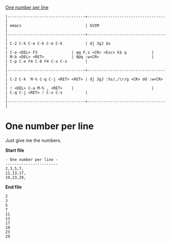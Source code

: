 [One number per line](https://vimgolf.com/challenges/56fb2e75ccffcc0009026473)

```
|----------------------------------+----------------------------------|
| emacs                            | GVIM                             |
|----------------------------------+----------------------------------|
| C-2 C-k C-e C-k C-e C-k          | dj 3gJ $x                        |
| C-e <DEL> F3               | qq F,s <CR> <Esc> k$ q           |
| M-b <DEL> <RET>            | 8@q :w<CR>                       |
| C-p C-e F4 C-8 F4 C-x C-s        |                                  |
|----------------------------------+----------------------------------|
| C-2 C-k  M-% C-q C-j <RET> <RET> | dj 3gJ :%s/,/\r/g <CR> dd :w<CR> |
| ! <DEL> C-a M-% , <RET>    |                                  |
| C-q C-j <RET> ! C-x C-s          |                                  |
|----------------------------------+----------------------------------|
```




# One number per line

Just give me the numbers.

**Start file**
```
- One number per line -
-----------------------
2,3,5,7,
11,13,17,
19,23,29,
```
**End file**

```
2
3
5
7
11
13
17
19
23
29
```
